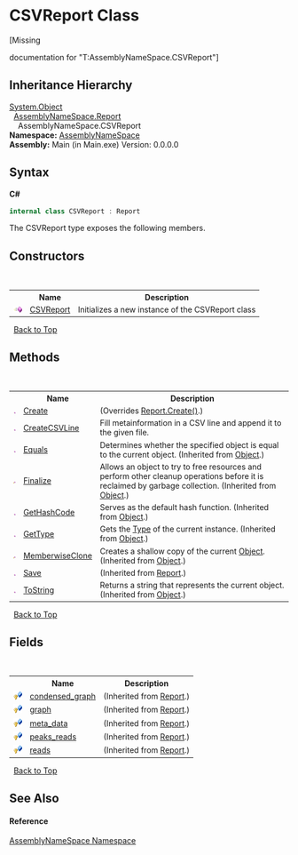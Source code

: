 # CSVReport Class
 

\[Missing <summary> documentation for "T:AssemblyNameSpace.CSVReport"\]


## Inheritance Hierarchy
<a href="http://msdn2.microsoft.com/en-us/library/e5kfa45b" target="_blank">System.Object</a><br />&nbsp;&nbsp;<a href="ae91a2a7-5d17-addb-6ef9-4835d6f3d235">AssemblyNameSpace.Report</a><br />&nbsp;&nbsp;&nbsp;&nbsp;AssemblyNameSpace.CSVReport<br />
**Namespace:**&nbsp;<a href="6bcc80ef-5cfd-db5f-1eb2-7297d1c16397">AssemblyNameSpace</a><br />**Assembly:**&nbsp;Main (in Main.exe) Version: 0.0.0.0

## Syntax

**C#**<br />
``` C#
internal class CSVReport : Report
```

The CSVReport type exposes the following members.


## Constructors
&nbsp;<table><tr><th></th><th>Name</th><th>Description</th></tr><tr><td>![Public method](media/pubmethod.gif "Public method")</td><td><a href="f2f95a2a-b923-2247-e0df-0b5593ea8e6d">CSVReport</a></td><td>
Initializes a new instance of the CSVReport class</td></tr></table>&nbsp;
<a href="#csvreport-class">Back to Top</a>

## Methods
&nbsp;<table><tr><th></th><th>Name</th><th>Description</th></tr><tr><td>![Public method](media/pubmethod.gif "Public method")</td><td><a href="5c8980f1-a43e-bcc1-2da0-8fbb0335565a">Create</a></td><td> (Overrides <a href="ea0185b6-1e1b-29f4-90d9-3a432f4f8a18">Report.Create()</a>.)</td></tr><tr><td>![Public method](media/pubmethod.gif "Public method")</td><td><a href="fe1dd218-bce1-4ba7-e3fb-747a34455d0d">CreateCSVLine</a></td><td>
Fill metainformation in a CSV line and append it to the given file.</td></tr><tr><td>![Public method](media/pubmethod.gif "Public method")</td><td><a href="http://msdn2.microsoft.com/en-us/library/bsc2ak47" target="_blank">Equals</a></td><td>
Determines whether the specified object is equal to the current object.
 (Inherited from <a href="http://msdn2.microsoft.com/en-us/library/e5kfa45b" target="_blank">Object</a>.)</td></tr><tr><td>![Protected method](media/protmethod.gif "Protected method")</td><td><a href="http://msdn2.microsoft.com/en-us/library/4k87zsw7" target="_blank">Finalize</a></td><td>
Allows an object to try to free resources and perform other cleanup operations before it is reclaimed by garbage collection.
 (Inherited from <a href="http://msdn2.microsoft.com/en-us/library/e5kfa45b" target="_blank">Object</a>.)</td></tr><tr><td>![Public method](media/pubmethod.gif "Public method")</td><td><a href="http://msdn2.microsoft.com/en-us/library/zdee4b3y" target="_blank">GetHashCode</a></td><td>
Serves as the default hash function.
 (Inherited from <a href="http://msdn2.microsoft.com/en-us/library/e5kfa45b" target="_blank">Object</a>.)</td></tr><tr><td>![Public method](media/pubmethod.gif "Public method")</td><td><a href="http://msdn2.microsoft.com/en-us/library/dfwy45w9" target="_blank">GetType</a></td><td>
Gets the <a href="http://msdn2.microsoft.com/en-us/library/42892f65" target="_blank">Type</a> of the current instance.
 (Inherited from <a href="http://msdn2.microsoft.com/en-us/library/e5kfa45b" target="_blank">Object</a>.)</td></tr><tr><td>![Protected method](media/protmethod.gif "Protected method")</td><td><a href="http://msdn2.microsoft.com/en-us/library/57ctke0a" target="_blank">MemberwiseClone</a></td><td>
Creates a shallow copy of the current <a href="http://msdn2.microsoft.com/en-us/library/e5kfa45b" target="_blank">Object</a>.
 (Inherited from <a href="http://msdn2.microsoft.com/en-us/library/e5kfa45b" target="_blank">Object</a>.)</td></tr><tr><td>![Public method](media/pubmethod.gif "Public method")</td><td><a href="84080f1a-0eee-ed54-70d5-0b294687b414">Save</a></td><td> (Inherited from <a href="ae91a2a7-5d17-addb-6ef9-4835d6f3d235">Report</a>.)</td></tr><tr><td>![Public method](media/pubmethod.gif "Public method")</td><td><a href="http://msdn2.microsoft.com/en-us/library/7bxwbwt2" target="_blank">ToString</a></td><td>
Returns a string that represents the current object.
 (Inherited from <a href="http://msdn2.microsoft.com/en-us/library/e5kfa45b" target="_blank">Object</a>.)</td></tr></table>&nbsp;
<a href="#csvreport-class">Back to Top</a>

## Fields
&nbsp;<table><tr><th></th><th>Name</th><th>Description</th></tr><tr><td>![Protected field](media/protfield.gif "Protected field")</td><td><a href="cd74e749-b8b0-53cd-622b-b83a43185929">condensed_graph</a></td><td> (Inherited from <a href="ae91a2a7-5d17-addb-6ef9-4835d6f3d235">Report</a>.)</td></tr><tr><td>![Protected field](media/protfield.gif "Protected field")</td><td><a href="6ee18c09-59c9-2ecd-bf21-3179e11fa291">graph</a></td><td> (Inherited from <a href="ae91a2a7-5d17-addb-6ef9-4835d6f3d235">Report</a>.)</td></tr><tr><td>![Protected field](media/protfield.gif "Protected field")</td><td><a href="6f5a781a-0f56-f4b8-1223-81eaeb6ba3c4">meta_data</a></td><td> (Inherited from <a href="ae91a2a7-5d17-addb-6ef9-4835d6f3d235">Report</a>.)</td></tr><tr><td>![Protected field](media/protfield.gif "Protected field")</td><td><a href="97499284-1639-a669-eaa8-ba09b265d20a">peaks_reads</a></td><td> (Inherited from <a href="ae91a2a7-5d17-addb-6ef9-4835d6f3d235">Report</a>.)</td></tr><tr><td>![Protected field](media/protfield.gif "Protected field")</td><td><a href="7e1fd3d8-3438-125a-d4a2-a5e8cb588851">reads</a></td><td> (Inherited from <a href="ae91a2a7-5d17-addb-6ef9-4835d6f3d235">Report</a>.)</td></tr></table>&nbsp;
<a href="#csvreport-class">Back to Top</a>

## See Also


#### Reference
<a href="6bcc80ef-5cfd-db5f-1eb2-7297d1c16397">AssemblyNameSpace Namespace</a><br />